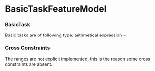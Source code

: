 # BasicTaskFeatureModel

### BasicTask
Basic tasks are of following type:
arithmetical expression = 

### Cross Constraints
The ranges are not explicit implemented, this is the reason some cross constraints are absent.